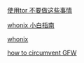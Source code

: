 [使用tor 不要做这些事情](https://www.iyouport.org/使用-tor-保护自己时千万不要做这九件事！/)

[whonix 小白指南](https://www.iyouport.org/妈妈说，操作安全永远不能被忽视%E2%80%8A-%E2%80%8A匿名工具：/)

[whonix](https://www.whonix.org/wiki/Tor#Manual_Bridge_Configuration)

[how to circumvent GFW](https://support.torproject.org/censorship/connecting-from-china/)